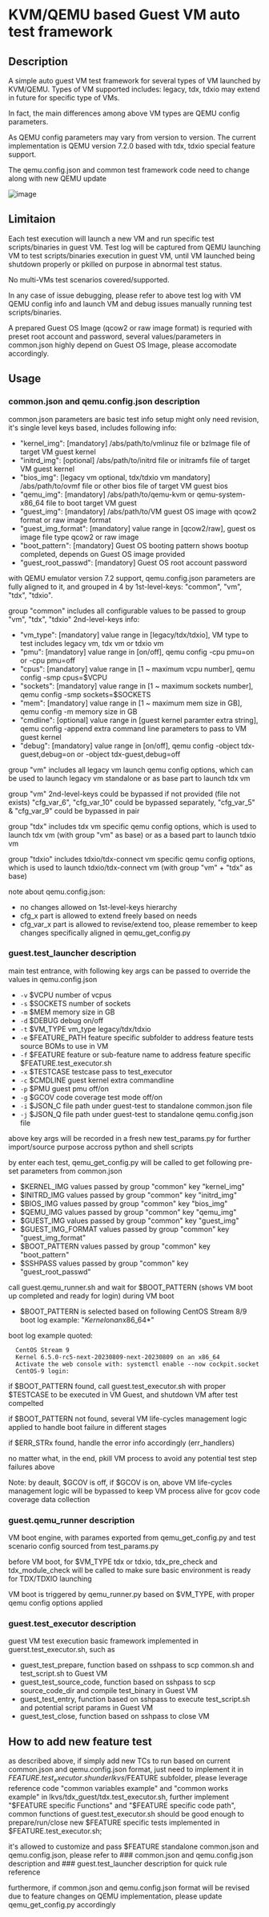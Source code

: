 # KVM/QEMU based Guest VM auto test framework

## Description
A simple auto guest VM test framework for several types of VM launched by KVM/QEMU.
Types of VM supported includes: legacy, tdx, tdxio may extend in future for specific type of VMs.

In fact, the main differences among above VM types are QEMU config parameters.

As QEMU config parameters may vary from version to version. The current implementation is QEMU version 7.2.0 based with tdx, tdxio special feature support.

The qemu.config.json and common test framework code need to change along with new QEMU update

![image](https://github.com/intel/lkvs/assets/58062922/23152a3e-7255-4984-9a2d-c0a3f30efd6a)


## Limitaion
Each test execution will launch a new VM and run specific test scripts/binaries in guest VM. Test log will be captured from QEMU launching VM to test scripts/binaries execution in guest VM, until VM launched being shutdown properly or pkilled on purpose in abnormal test status.

No multi-VMs test scenarios covered/supported.

In any case of issue debugging, please refer to above test log with VM QEMU config info and launch VM and debug issues manually running test scripts/binaries.

A prepared Guest OS Image (qcow2 or raw image format) is requried with preset root account and password, several values/parameters in common.json highly depend on Guest OS Image, please accomodate accordingly.

## Usage
### common.json and qemu.config.json description
common.json parameters are basic test info setup might only need revision, it's single level keys based, includes following info:
- "kernel_img": [mandatory] /abs/path/to/vmlinuz file or bzImage file of target VM guest kernel
- "initrd_img": [optional] /abs/path/to/initrd file or initramfs file of target VM guest kernel
- "bios_img": [legacy vm optional, tdx/tdxio vm mandatory] /abs/path/to/ovmf file or other bios file of target VM guest bios
- "qemu_img": [mandatory] /abs/path/to/qemu-kvm or qemu-system-x86_64 file to boot target VM guest
- "guest_img": [mandatory] /abs/path/to/VM guest OS image with qcow2 format or raw image format
- "guest_img_format": [mandatory] value range in [qcow2/raw], guest os image file type qcow2 or raw image
- "boot_pattern": [mandatory] Guest OS booting pattern shows bootup completed, depends on Guest OS image provided
- "guest_root_passwd": [mandatory] Guest OS root account password

with QEMU emulator version 7.2 support, qemu.config.json parameters are fully aligned to it, and grouped in 4 by 1st-level-keys: "common", "vm", "tdx", "tdxio".

group "common" includes all configurable values to be passed to group "vm", "tdx", "tdxio"
2nd-level-keys info:
- "vm_type": [mandatory] value range in [legacy/tdx/tdxio], VM type to test includes legacy vm, tdx vm or tdxio vm
- "pmu": [mandatory] value range in [on/off], qemu config -cpu pmu=on or -cpu pmu=off
- "cpus": [mandatory] value range in [1 ~ maximum vcpu number], qemu config -smp cpus=$VCPU
- "sockets": [mandatory] value range in [1 ~ maximum sockets number], qemu config -smp sockets=$SOCKETS
- "mem": [mandatory] value range in [1 ~ maximum mem size in GB], qemu config -m memory size in GB
- "cmdline": [optional] value range in [guest kernel paramter extra string], qemu config -append extra command line parameters to pass to VM guest kernel
- "debug": [mandatory] value range in [on/off], qemu config -object tdx-guest,debug=on or -object tdx-guest,debug=off

group "vm" includes all legacy vm launch qemu config options, which can be used to launch legacy vm standalone or as base part to launch tdx vm

group "vm" 2nd-level-keys could be bypassed if not provided (file not exists)
"cfg_var_6", "cfg_var_10" could be bypassed separately, "cfg_var_5" & "cfg_var_9" could be bypassed in pair

group "tdx" includes tdx vm specific qemu config options, which is used to launch tdx vm (with group "vm" as base) or as a based part to launch tdxio vm

group "tdxio" includes tdxio/tdx-connect vm specific qemu config options, which is used to launch tdxio/tdx-connect vm (with group "vm" + "tdx" as base)

note about qemu.config.json:
- no changes allowed on 1st-level-keys hierarchy
- cfg_x part is allowed to extend freely based on needs
- cfg_var_x part is allowed to revise/extend too, please remember to keep changes specifically aligned in qemu_get_config.py

### guest.test_launcher description
main test entrance, with following key args can be passed to override the values in qemu.config.json
  - `-v` $VCPU number of vcpus
  - `-s` $SOCKETS number of sockets
  - `-m` $MEM memory size in GB
  - `-d` $DEBUG debug on/off
  - `-t` $VM_TYPE vm_type legacy/tdx/tdxio
  - `-e` $FEATURE_PATH feature specific subfolder to address feature tests source BOMs to use in VM
  - `-f` $FEATURE feature or sub-feature name to address feature specific $FEATURE.test_executor.sh
  - `-x` $TESTCASE testcase pass to test_executor
  - `-c` $CMDLINE guest kernel extra commandline
  - `-p` $PMU guest pmu off/on
  - `-g` $GCOV code coverage test mode off/on
  - `-i` $JSON_C file path under guest-test to standalone common.json file
  - `-j` $JSON_Q file path under guest-test to standalone qemu.config.json file

above key args will be recorded in a fresh new test_params.py for further import/source purpose accross python and shell scripts

by enter each test, qemu_get_config.py will be called to get following pre-set parameters from common.json
  - $KERNEL_IMG values passed by group "common" key "kernel_img"
  - $INITRD_IMG values passed by group "common" key "initrd_img"
  - $BIOS_IMG values passed by group "common" key "bios_img"
  - $QEMU_IMG values passed by group "common" key "qemu_img"
  - $GUEST_IMG values passed by group "common" key "guest_img"
  - $GUEST_IMG_FORMAT values passed by group "common" key "guest_img_format"
  - $BOOT_PATTERN values passed by group "common" key "boot_pattern"
  - $SSHPASS values passed by group "common" key "guest_root_passwd"

call guest.qemu_runner.sh and wait for $BOOT_PATTERN (shows VM boot up completed and ready for login) during VM boot
  - $BOOT_PATTERN is selected based on following CentOS Stream 8/9 boot log example: "*Kernel*on*an*x86_64*"

  boot log example quoted:
  ```
    CentOS Stream 9
    Kernel 6.5.0-rc5-next-20230809-next-20230809 on an x86_64
    Activate the web console with: systemctl enable --now cockpit.socket
    CentOS-9 login:
  ```

if $BOOT_PATTERN found, call guest.test_executor.sh with proper $TESTCASE to be executed in VM Guest, and shutdown VM after test compelted

if $BOOT_PATTERN not found, several VM life-cycles management logic applied to handle boot failure in different stages

if $ERR_STRx found, handle the error info accordingly (err_handlers)

no matter what, in the end, pkill VM process to avoid any potential test step failures above

Note: by deault, $GCOV is off, if $GCOV is on, above VM life-cycles management logic will be bypassed to keep VM process alive for gcov code coverage data collection

### guest.qemu_runner description
VM boot engine, with parames exported from qemu_get_config.py and test scenario config sourced from test_params.py

before VM boot, for $VM_TYPE tdx or tdxio, tdx_pre_check and tdx_module_check will be called to make sure basic environment is ready for TDX/TDXIO launching

VM boot is triggered by qemu_runner.py based on $VM_TYPE, with proper qemu config options applied

### guest.test_executor description
guest VM test execution basic framework implemented in guerst.test_executor.sh, such as
  - guest_test_prepare, function based on sshpass to scp common.sh and test_script.sh to Guest VM
  - guest_test_source_code, function based on sshpass to scp source_code_dir and compile test_binary in Guest VM
  - guest_test_entry, function based on sshpass to execute test_script.sh and potential script params in Guest VM
  - guest_test_close, function based on sshpass to close VM

## How to add new feature test
as described above, if simply add new TCs to run based on current common.json and qemu.config.json format, just need to implement it in $FEATURE.test_executor.sh under lkvs/$FEATURE subfolder,
please leverage reference code "common variables example" and "common works example" in lkvs/tdx_guest/tdx.test_executor.sh, further implement "$FEATURE specific Functions" and "$FEATURE specific code path",
common functions of guest.test_executor.sh should be good enough to prepare/run/close new $FEATURE specific tests implemented in $FEATURE.test_executor.sh;

it's allowed to customize and pass $FEATURE standalone common.json and qemu.config.json, please refer to ### common.json and qemu.config.json description and ### guest.test_launcher description for quick rule reference

furthermore, if common.json and qemu.config.json format will be revised due to feature changes on QEMU implementation, please update qemu_get_config.py accordingly
